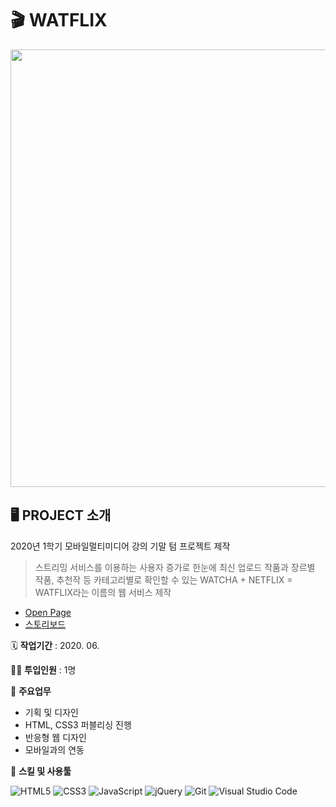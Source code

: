 # 🎬 WATFLIX

<p align="center"><img src ="https://user-images.githubusercontent.com/66389585/127108403-3aa367e8-a660-4a74-a182-d5441d021a10.gif" ="center" width="700px" /></p>

## 🖥 PROJECT 소개

2020년 1학기 모바일멀티미디어 강의 기말 텀 프로젝트 제작

> 스트리밍 서비스를 이용하는 사용자 증가로 한눈에 최신 업로드 작품과 장르별 작품, 추천작 등 카테고리별로 확인할 수 있는 WATCHA + NETFLIX = WATFLIX라는 이름의 웹 서비스 제작

- [Open Page](https://plutoin.github.io/watflix/)
- [스토리보드](https://drive.google.com/file/d/1waHVUU3LVP8h8XM0uLWP-ORw6bovElsx/view?usp=sharing)

  
🗓️ **작업기간** : 2020. 06.

👨‍💻 **투입인원** : 1명

📒 **주요업무** 

- 기획 및 디자인
- HTML, CSS3 퍼블리싱 진행
- 반응형 웹 디자인
- 모바일과의 연동

🌱 **스킬 및 사용툴**

![HTML5](https://img.shields.io/badge/HTML5-%23E34F26.svg?style=flat-square&logo=html5&logoColor=white)
![CSS3](https://img.shields.io/badge/css3-%231572B6.svg?style=flat-square&logo=css3&logoColor=white) 
![JavaScript](https://img.shields.io/badge/JavaScript-%23323330.svg?style=flat-square&logo=javascript&logoColor=%23F7DF1E)
![jQuery](https://img.shields.io/badge/jQuery-%230769AD.svg?style=flat-square&logo=jquery&logoColor=white)
![Git](https://img.shields.io/badge/Git-%23F05033.svg?style=flat-square&logo=git&logoColor=white) 
![Visual Studio Code](https://img.shields.io/badge/Visual%20Studio%20Code-0078d7.svg?style=for-the-badge&logo=visual-studio-code&logoColor=white)
